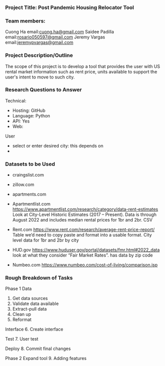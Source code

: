 ### Project Title: **Post Pandemic Housing Relocator Tool**

### Team members:
  Cuong Ha
    email:cuong.ha@gmail.com
  Saidee Padilla
    email:rosario050597@gmail.com
  Jeremy Vargas
    email:jeremypvargas@gmail.com
  
### Project Description/Outline
The scope of this project is to develop a tool that provides the user with US rental market information such as rent price, units available to support the user's intent to move to such city. 

### Research Questions to Answer
Technical:
-	Hosting: GitHub
-	Language: Python
-	API: Yes
-	Web: 

User
- select or enter desired city: this depends on 
- 


### Datasets to be Used
- craingslist.com
- zillow.com
- apartments.com
- Apartmentlist.com
                https://www.apartmentlist.com/research/category/data-rent-estimates
                Look at City-Level Historic Estimates (2017 – Present).  Data is through August 2022 and includes median rental prices for 1br and 2br.  CSV
 
- Rent.com
                https://www.rent.com/research/average-rent-price-report/
                Table we’d need to copy paste and format into a usable format.  City level data for 1br and 2br by city
 
- HUD.gov
                https://www.huduser.gov/portal/datasets/fmr.html#2022_data
                look at what they consider “Fair Market Rates”.  has data by zip code
- Numbeo.com
           https://www.numbeo.com/cost-of-living/comparison.jsp


### Rough Breakdown of Tasks
Phase 1
Data
1. Get data sources
2. Validate data available
3. Extract-pull data
4. Clean up
5. Reformat

Interface
6. Create interface

Test
7. User test

Deploy
8. Commit final changes

Phase 2
Expand tool
9. Adding features







